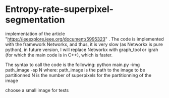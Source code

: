 # Entropy-rate-superpixel-segmentation


implementation of the article "https://ieeexplore.ieee.org/document/5995323" . 
The code is implemented with the framework Networkx, and thus, it is very slow (as Networkx is pure python), in future version, I will replace Networkx  with graph_tool or igrah (for which the main code is in C++),
which is faster.


The syntax to call the code is the following:
python main.py -img path_image -sp N
where:
path_image is the path to the image to be partitionned
N is the number of superpixels for the partitionning of the image

choose a small image for tests 
